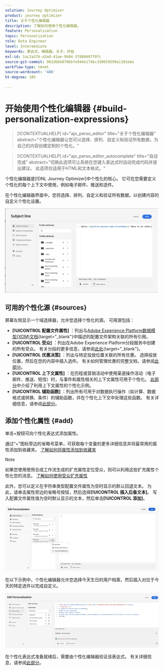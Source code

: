 ```yaml
---
solution: Journey Optimizer
product: journey optimizer
title: 关于个性化编辑器
description: 了解如何使用个性化编辑器。
feature: Personalization
topic: Personalization
role: Data Engineer
level: Intermediate
keywords: 表达式，编辑器，关于，开始
exl-id: 1ac2a376-a3a8-41ae-9b04-37886697f0fc
source-git-commit: 962dbbb070bbfe944e174bc330659599a1101ebe
workflow-type: tm+mt
source-wordcount: '486'
ht-degree: 10%

---
```


# 开始使用个性化编辑器 {#build-personalization-expressions}

>[!CONTEXTUALHELP]
>id="ajo_perso_editor"
>title="关于个性化编辑器"
>abstract="个性化编辑器让您可以选择、排列、自定义和验证所有数据，为自己的内容创建定制的个性化。"

>[!CONTEXTUALHELP]
>id="ajo_perso_editor_autocomplete"
>title="自动完成"
>abstract="切换此选项可让系统在您键入表达式时自动完成代码并提出建议。 此选项仅适用于HTML和文本格式。"

个性化编辑器是[!DNL Journey Optimizer]中个性化的核心。 它可在您需要定义个性化的每个上下文中使用，例如电子邮件、推送和选件。

在个性化编辑器界面中，您将选择、排列、自定义和验证所有数据，以创建内容的自定义个性化设置。

![](assets/perso_ee1.png)

## 可用的个性化源 {#sources}

屏幕左侧显示一个域选择器，允许您选择个性化的源。 可用源包括：

* **[!UICONTROL 配置文件属性]** ：列出与[Adobe Experience Platform数据模型(XDM)文档](https://experienceleague.adobe.com/docs/experience-platform/xdm/home.html){target="_blank"}中描述的配置文件架构关联的所有引用。
* **[!UICONTROL 受众]** ：列出在Adobe Experience Platform分段服务中创建的所有受众。 有关分段的更多信息，请参阅[此处](https://experienceleague.adobe.com/docs/experience-platform/segmentation/home.html?lang=zh-Hans){target="_blank"}。
* **[!UICONTROL 优惠决策]** ：列出与特定投放位置关联的所有优惠。 选择投放位置，然后在您的内容中插入选件。 有关如何管理优惠的完整文档，请参阅[此部分](../offers/get-started/starting-offer-decisioning.md)。
* **[!UICONTROL 上下文属性]** ：在历程或营销活动中使用渠道操作活动（电子邮件、推送、短信）时，与事件和属性相关的上下文属性可用于个性化。 [此部分](personalization-use-case.md)中介绍了利用上下文属性的个性化示例。
* **[!UICONTROL 辅助函数]** ：列出所有可用于对数据执行操作（如计算、数据格式或转换、条件）的辅助函数，并在个性化上下文中处理这些函数。 有关详细信息，请参阅[此部分](functions/functions.md)。

## 添加个性化属性 {#add}

单击+按钮可向个性化表达式添加属性。

通过“+”图标旁边的省略号菜单，可获取每个变量的更多详细信息并将最常用的属性添加到收藏夹。 [了解如何将属性添加到收藏夹](personalization-favorites.md)

>[!NOTE]
>
>如果您使用使用合成工作流生成的扩充属性定位受众，则可以利用这些扩充属性个性化您的消息。 [了解如何使用受众扩充属性](../audience/about-audiences.md#enrichment)

此外，您可以定义在字符串类型配置文件属性为空时显示的默认回退文本。 为此，请单击属性旁边的省略号按钮，然后选择&#x200B;**[!UICONTROL 插入后备文本]**。 写入配置文件属性值为空时默认显示的文本，然后单击&#x200B;**[!UICONTROL 添加]**。

![](assets/attribute-details.png)

在以下示例中，个性化编辑器允许您选择今天生日的用户档案，然后插入对应于今天的特定选件以完成自定义。

![](assets/perso_ee2.png)

在个性化表达式准备就绪后，需要由个性化编辑器验证该表达式。 有关详细信息，请参阅[此部分](personalization-validation.md)。
